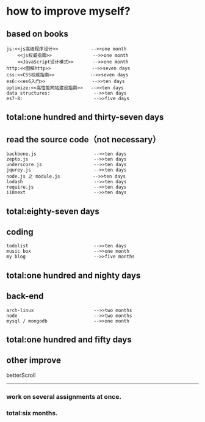 # how to improve myself?
## based on books
	js:<<js高级程序设计>>            -->>one month   
		<<js权威指南>>               -->>one month
		<<JavaScript设计模式>>       -->>one month
	http:<<图解http>>               -->>seven days
	css:<<CSS权威指南>>             -->>seven days
	es6:<<es6入门>>                 -->>ten days
	optimize:<<高性能网站建设指南>>   -->>ten days
	data structures:                -->>ten days
	es7-8:                          -->>five days
 
 total:one hundred and thirty-seven days
 ---
## read the source code（not necessary）
	backbone.js                     -->>ten days
	zepto.js                        -->>ten days
	underscore.js                   -->>ten days
	jqurey.js                       -->>ten days
	node.js 之 module.js            -->>ten days
	lodash                          -->>ten days
	require.js                      -->>ten days
	i18next                         -->>ten days
 
 total:eighty-seven days
 ---
## coding
	todolist                        -->>ten days
	music box                       -->>one month
	my blog                         -->>five months
 
 total:one hundred and nighty days
  ---
## back-end
	arch-linux                      -->>two months
    node                            -->>two months
	mysql / mongodb                 -->>one month
 
 total:one hundred and fifty days
 ---
## other improve
 betterScroll

 ---
### work on several assignments at once.
### total:six months.
